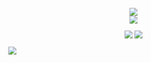                              
<p align="center">                               
<a href="https://www.instagram.com/zakarialaoui10/"><img src="https://img.shields.io/badge/instagram%20@zakarialaoui10-8134AF?style=for-the-badge&logo=instagram&logoColor=white"/></a></br>
   <a href="https://web.facebook.com/100010356559195/videos/672100873970384"><img src="https://img.shields.io/badge/facebook%20@Zakaria Elalaoui-7134AF?style=for-the-badge&logo=facebook&logoColor=white"/></a> 
   </p>    
 <p align="center"><img src="https://github-readme-stats.vercel.app/api/top-langs/?username=zakarialaoui10&theme=tokyonight&layout=compact&langs_count=10&hide_border=true&show_icons=true%22"/>
 <img src="https://github-readme-stats.vercel.app/api?username=zakarialaoui10&hide=issues&theme=tokyonight"/>       
</p>       
  
                
               
           
      
    
    
![](https://komarev.com/ghpvc/?username=zakarialaoui10)


 

 
